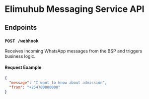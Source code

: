 # Elimuhub Messaging Service API

## Endpoints

### `POST /webhook`

Receives incoming WhatsApp messages from the BSP and triggers business logic.

#### Request Example

```json
{
  "message": "I want to know about admission",
  "from": "+254700000000"
}

